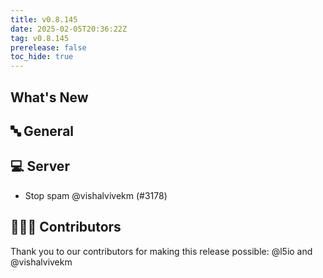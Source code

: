```yaml
---
title: v0.8.145
date: 2025-02-05T20:36:22Z
tag: v0.8.145
prerelease: false
toc_hide: true
---
```


## What's New
## 🔤 General
## 💻 Server

- Stop spam @vishalvivekm (#3178)

## 👨🏽‍💻 Contributors

Thank you to our contributors for making this release possible:
@l5io and @vishalvivekm

